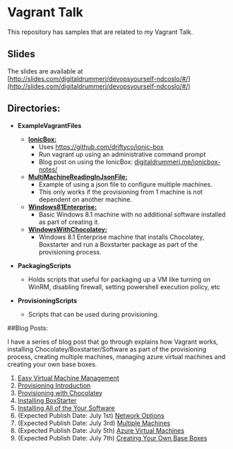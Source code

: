 # Vagrant Talk

This repository has samples that are related to my Vagrant Talk.

## Slides

The slides are available at [http://slides.com/digitaldrummerj/devopsyourself-ndcoslo/#/](http://slides.com/digitaldrummerj/devopsyourself-ndcoslo/#/)

## Directories:

* **ExampleVagrantFiles**
	* [**IonicBox:**](https://github.com/digitaldrummerj/VagrantTalk/tree/NdcOslo/ExampleVagrantFiles/IonicBox)
		* Uses https://github.com/driftyco/ionic-box 
		* Run vagrant up using an administrative command prompt
		* Blog post on using the IonicBox: [digitaldrummerj.me/ionicbox-notes/](digitaldrummerj.me/ionicbox-notes/)
	* [**MultiMachineReadingInJsonFile:**](https://github.com/digitaldrummerj/VagrantTalk/tree/NdcOslo/ExampleVagrantFiles/MultiMachineReadingInJsonFile)
		* Example of using a json file to configure multiple machines.  
		* This only works if the provisioning from 1 machine is not dependent on another machine.
	* [**Windows81Enterprise:**](https://github.com/digitaldrummerj/VagrantTalk/tree/NdcOslo/ExampleVagrantFiles/Windows81Enterprise)
		* Basic Windows 8.1 machine with no additional software installed as part of creating it.
	* [**WindowsWithChocolatey:**](https://github.com/digitaldrummerj/VagrantTalk/tree/NdcOslo/ExampleVagrantFiles/WindowsWithChocolatey)
		* Windows 8.1 Enterprise machine that installs Chocolatey, Boxstarter and run a Boxstarter package as part of the provisioning process.
		 
* **PackagingScripts**
	* Holds scripts that useful for packaging up a VM like turning on WinRM, disabling firewall, setting powershell execution policy, etc
* **ProvisioningScripts**
	* Scripts that can be used during provisioning.   

##Blog Posts:

I have a series of blog post that go through explains how Vagrant works, installing Chocolatey/Boxstarter/Software as part of the provisioning process, creating multiple machines, managing azure virtual machines and creating your own base boxes.

1. [Easy Virtual Machine Management](http://digitaldrummerj.me/vagrant-overview/)
1. [Provisioning Introduction](http://digitaldrummerj.me/vagrant-provisioning-intro)
1. [Provisioning with Chocolatey](http://digitaldrummerj.me/vagrant-provisioning-with-chocolatey)
1. [Installing BoxStarter](http://digitaldrummerj.me/vagrant-installing-boxstarter)
1. [Installing All of the Your Software](http://digitaldrummerj.me/vagrant-installing-your-software)
1. (Expected Publish Date: July 1st)  [Network Options](http://digitaldrummerj.me/vagrant-networking-options)
1. (Expected Publish Date: July 3rd) [Multiple Machines](http://digitaldrummerj.me/vagrant-multiple-machines)
1. (Expected Publish Date: July 5th) [Azure Virtual Machines](http://digitaldrummerj.me/vagrant-azure-machines)
1. (Expected Publish Date: July 7th) [Creating Your Own Base Boxes](http://digitaldrummerj.me/vagrant-create-your-own-base-boxes)